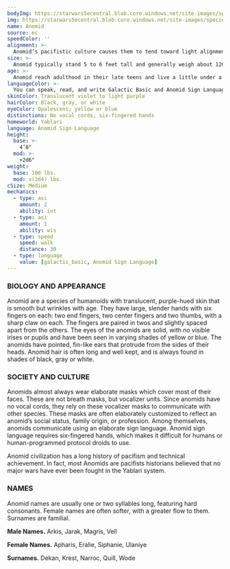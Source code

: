 ```yaml
---
bodyImg: https://starwars5ecentral.blob.core.windows.net/site-images/species/species_Anomid.png
img: https://starwars5ecentral.blob.core.windows.net/site-images/species/species_Anomid.png
name: Anomid
source: ec
speedColor: ''
alignment: >-
  Anomid’s pacifistic culture causes them to tend toward light alignments, though there are exceptions.
size: >-
  Anomid typically stand 5 to 6 feet tall and generally weigh about 120 lbs. Regardless of your position in that range, your size is Medium.
age: >-
  Anomid reach adulthood in their late teens and live a little under a century.
languageColor: >-
  You can speak, read, and write Galactic Basic and Anomid Sign Language. 
skinColor: Translucent violet to light purple
hairColor: Black, gray, or white
eyeColor: Opalescent; yellow or blue
distinctions: No vocal cords, six-fingered hands
homeworld: Yablari
language: Anomid Sign Language
height:
  base: >-
    4’8"
  mod: >-
    +2d6"
weight:
  base: 100 lbs.
  mod: x(2d4) lbs.
cSize: Medium
mechanics:
  - type: asi
    amount: 2
    ability: int
  - type: asi
    amount: 1
    ability: wis
  - type: speed
    speed: walk
    distance: 30
  - type: language
    value: [galactic_basic, Anomid Sign Language]
---
```

### BIOLOGY AND APPEARANCE
Anomid are a species of humanoids with translucent, purple-hued skin that is smooth but wrinkles with age. They have large, slender hands with six fingers on each: two end fingers, two center fingers and two thumbs, with a sharp claw on each. The fingers are paired in twos and slightly spaced apart from the others. The eyes of the anomids are solid, with no visible irises or pupils and have been seen in varying shades of yellow or blue. The anomids have pointed, fin-like ears that protrude from the sides of their heads. Anomid hair is often long and well kept, and is always found in shades of black, gray or white.

### SOCIETY AND CULTURE
Anomids almost always wear elaborate masks which cover most of their faces. These are not breath masks, but vocalizer units. Since anomids have no vocal cords, they rely on these vocalizer masks to communicate with other species. These masks are often elaborately customized to reflect an anomid’s social status, family origin, or profession. Among themselves, anomids communicate using an elaborate sign language. Anomid sign language requires six-fingered hands, which makes it difficult for humans or human-programmed protocol droids to use.

Anomid civilization has a long history of pacifism and technical achievement. In fact, most Anomids are pacifists historians believed that no major wars have ever been fought in the Yablari system.

### NAMES
Anomid names are usually one or two syllables long, featuring hard consonants. Female names are often softer, with a greater flow to them. Surnames are familial.

__Male Names.__ Arkis, Jarak, Magris, Vell

__Female Names.__ Apharis, Eralie, Siphanie, Ulaniye

__Surnames.__ Dekan, Krest, Narroc, Quill, Wode



    